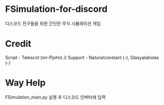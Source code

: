 # FSimulation-for-discord
디스코드 친구들을 위한 간단한 주식 시뮬레이션 게임

# Credit
Script - Telescot (mr-Pjohn) // Support - Naturalconstant (-), Glasyalabolas (-)

# Way Help
FSimulation_main.py 실행 후 디스코드 인버터에 입력
